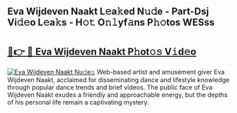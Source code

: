 ## Eva Wijdeven Naakt L𝚎a𝚔ed N𝚞𝚍e - Part-Dsj Vi𝚍𝚎o L𝚎a𝚔s - H𝚘𝚝 O𝚗𝚕yf𝚊ns P𝚑𝚘tos WESss

# <h2><a href="http://kfey3c.oniu.top/?m=Eva+Wijdeven+Naakt">🔗👉 🔴 Eva Wijdeven Naakt P𝚑ot𝚘𝚜 V𝚒d𝚎o</a></h2>

[![Eva Wijdeven Naakt Nu𝚍e𝚜](https://i.imgur.com/0qMVB7G.gif)](http://kfey3c.oniu.top/?m=Eva+Wijdeven+Naakt)
Web-based artist and amusement giver Eva Wijdeven Naakt, acclaimed for disseminating dance and lifestyle knowledge through popular dance trends and brief videos. The public face of Eva Wijdeven Naakt exudes a friendly and approachable energy, but the depths of his personal life remain a captivating mystery.  
